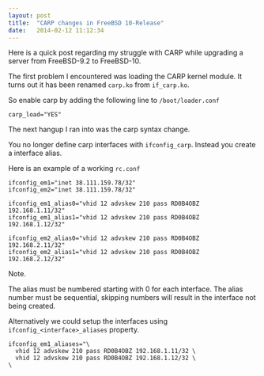 ```yaml
---
layout: post
title:  "CARP changes in FreeBSD 10-Release"
date:   2014-02-12 11:12:34
---
```


Here is a quick post regarding my struggle with CARP while upgrading a server from FreeBSD-9.2 to FreeBSD-10.

The first problem I encountered was loading the CARP kernel module. It turns out it has been renamed `carp.ko` from `if_carp.ko`.

So enable carp by adding the following line to `/boot/loader.conf`

```
carp_load="YES"
```

The next hangup I ran into was the carp syntax change.

You no longer define carp interfaces with `ifconfig_carp`. Instead you create a interface alias.

Here is an example of a working `rc.conf`

```
ifconfig_em1="inet 38.111.159.78/32"
ifconfig_em2="inet 38.111.159.78/32"

ifconfig_em1_alias0="vhid 12 advskew 210 pass RD0B4OBZ 192.168.1.11/32"
ifconfig_em1_alias1="vhid 12 advskew 210 pass RD0B4OBZ 192.168.1.12/32"

ifconfig_em2_alias0="vhid 12 advskew 210 pass RD0B4OBZ 192.168.2.11/32"
ifconfig_em2_alias1="vhid 12 advskew 210 pass RD0B4OBZ 192.168.2.12/32"

```

Note.

The alias must be numbered starting with 0 for each interface.
The alias number must be sequential, skipping numbers will result in the interface not being created.

Alternatively we could setup the interfaces using `ifconfig_<interface>_aliases` property.

```
ifconfig_em1_aliases="\
  vhid 12 advskew 210 pass RD0B4OBZ 192.168.1.11/32 \
  vhid 12 advskew 210 pass RD0B4OBZ 192.168.1.12/32 \
\

```

